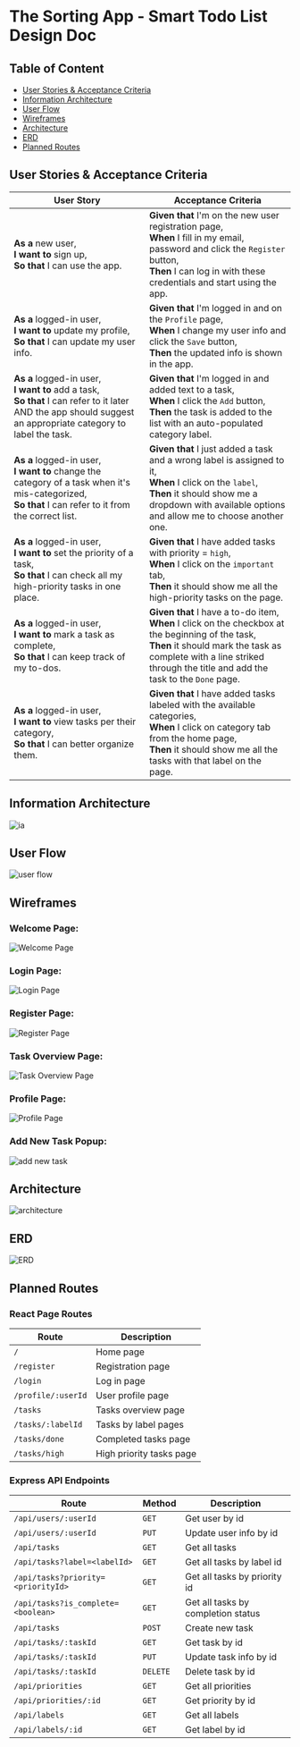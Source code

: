 # The Sorting App - Smart Todo List Design Doc
## Table of Content
- [User Stories & Acceptance Criteria](#user-stories--acceptance-criteria)
- [Information Architecture](#information-architecture)
- [User Flow](#user-flow)
- [Wireframes](#wireframes)
- [Architecture](#architecture)
- [ERD](#erd)
- [Planned Routes](#planned-routes)

## User Stories & Acceptance Criteria
| User Story | Acceptance Criteria |
| --- | --- |
| **As a** new user,<br>**I want to** sign up,<br>**So that** I can use the app. | **Given that** I'm on the new user registration page,<br>**When** I fill in my email, password and click the `Register` button,<br>**Then** I can log in with these credentials and start using the app. |
| **As a** logged-in user,<br>**I want to** update my profile,<br>**So that** I can update my user info. | **Given that** I'm logged in and on the `Profile` page,<br>**When** I change my user info and click the `Save` button,<br>**Then** the updated info is shown in the app. |
| **As a** logged-in user,<br>**I want to** add a task,<br>**So that** I can refer to it later AND the app should suggest an appropriate category to label the task. | **Given that** I'm logged in and added text to a task,<br>**When** I click the `Add` button,<br>**Then** the task is added to the list with an auto-populated category label. |
| **As a** logged-in user,<br>**I want to** change the category of a task when it's mis-categorized,<br>**So that** I can refer to it from the correct list. | **Given that** I just added a task and a wrong label is assigned to it,<br>**When** I click on the `label`,<br>**Then** it should show me a dropdown with available options and allow me to choose another one. |
| **As a** logged-in user,<br>**I want to** set the priority of a task,<br>**So that** I can check all my high-priority tasks in one place. | **Given that** I have added tasks with priority = `high`,<br>**When** I click on the `important` tab,<br>**Then** it should show me all the high-priority tasks on the page. |
| **As a** logged-in user,<br>**I want to** mark a task as complete,<br>**So that** I can keep track of my to-dos. | **Given that** I have a to-do item,<br>**When** I click on the checkbox at the beginning of the task,<br>**Then** it should mark the task as complete with a line striked through the title and add the task to the `Done` page. |
| **As a** logged-in user,<br>**I want to** view tasks per their category,<br>**So that** I can better organize them. | **Given that** I have added tasks labeled with the available categories,<br>**When** I click on category tab from the home page,<br>**Then** it should show me all the tasks with that label on the page. |

## Information Architecture
![ia](images/information-architecture.png)

## User Flow
![user flow](images/user-flow.png)

## Wireframes 
### Welcome Page:
![Welcome Page](images/welcome-page.png)
### Login Page:
![Login Page](images/login-page.png)
### Register Page:
![Register Page](images/register-page.png)
### Task Overview Page:
![Task Overview Page](images/task-overview-page.png)
### Profile Page:
![Profile Page](images/profile-page.png)
### Add New Task Popup:
![add new task](images/add-new-task.png)

## Architecture
![architecture](images/architecture.png)

## ERD
![ERD](images/erd.png)

## Planned Routes
### React Page Routes
| Route              | Description
| ---                | ---                      |
| `/`                | Home page                |
| `/register`        | Registration page        |
| `/login`           | Log in page              |
| `/profile/:userId` | User profile page        |
| `/tasks`           | Tasks overview page      |
| `/tasks/:labelId`  | Tasks by label pages     |
| `/tasks/done`      | Completed tasks page     |
| `/tasks/high`      | High priority tasks page |

### Express API Endpoints
| Route                              | Method   | Description                        |
| ---                                | ---      | ---                                |
| `/api/users/:userId`               | `GET`    | Get user by id                     |
| `/api/users/:userId`               | `PUT`    | Update user info by id             |
| `/api/tasks`                       | `GET`    | Get all tasks                      |
| `/api/tasks?label=<labelId>`       | `GET`    | Get all tasks by label id          |
| `/api/tasks?priority=<priorityId>` | `GET`    | Get all tasks by priority id       |
| `/api/tasks?is_complete=<boolean>` | `GET`    | Get all tasks by completion status |
| `/api/tasks`                       | `POST`   | Create new task                    |
| `/api/tasks/:taskId`               | `GET`    | Get task by id                     |
| `/api/tasks/:taskId`               | `PUT`    | Update task info by id             |
| `/api/tasks/:taskId`               | `DELETE` | Delete task by id                  |
| `/api/priorities`                  | `GET`    | Get all priorities                 |
| `/api/priorities/:id`              | `GET`    | Get priority by id                 |
| `/api/labels`                      | `GET`    | Get all labels                     |
| `/api/labels/:id`                  | `GET`    | Get label by id                    |
